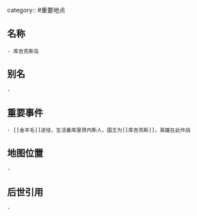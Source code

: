 category:: #重要地点
## 名称
	- 库吉克斯岛
## 别名
	-
## 重要事件
	- [[金羊毛]]途径，生活着库里昂内斯人，国王为[[库吉克斯]]，英雄在此作战
## 地图位置
	-
## 后世引用
	-
